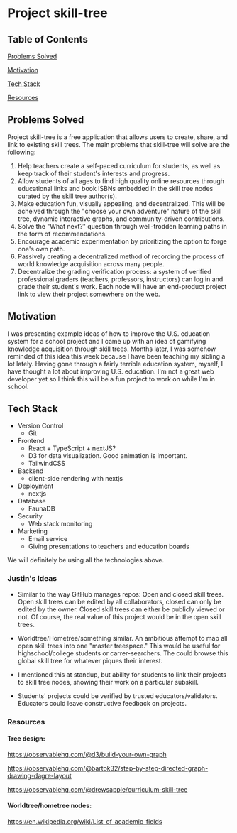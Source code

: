 # Project skill-tree
## Table of Contents

[Problems Solved](#problems-solved)

[Motivation](#motivation)

[Tech Stack](#tech-stack)

[Resources](#resources)

## Problems Solved
Project skill-tree is a free application that allows users to create, share, and link to existing skill trees. The main problems that skill-tree will solve are the following:

1. Help teachers create a self-paced curriculum for students, as well as keep track of their student's interests and progress.
2. Allow students of all ages to find high quality online resources through educational links and book ISBNs embedded in the skill tree nodes curated by the skill tree author(s).
3. Make education fun, visually appealing, and decentralized. This will be acheived through the "choose your own adventure" nature of the skill tree, dynamic interactive graphs, and community-driven contributions.
4. Solve the "What next?" question through well-trodden learning paths in the form of recommendations.
5. Encourage academic experimentation by prioritizing the option to forge one's own path.
6. Passively creating a decentralized method of recording the process of world knowledge acquisition across many people.
7. Decentralize the grading verification process: a system of verified professional graders (teachers, professors, instructors) can log in and grade their student's work. Each node will have an end-product project link to view their project somewhere on the web.
## Motivation
I was presenting example ideas of how to improve the U.S. education system for a school project and I came up with an idea of gamifying knowledge acquisition through skill trees. Months later, I was somehow reminded of this idea this week because I have been teaching my sibling a lot lately. Having gone through a fairly terrible education system, myself, I have thought a lot about improving U.S. education. I'm not a great web developer yet so I think this will be a fun project to work on while I'm in school.
## Tech Stack
- Version Control
    - Git
- Frontend
    - React + TypeScript + nextJS?
    - D3 for data visualization. Good animation is important.
    - TailwindCSS
- Backend
    - client-side rendering with nextjs
- Deployment
    - nextjs
- Database
    - FaunaDB
- Security
    - Web stack monitoring
- Marketing
    - Email service
    - Giving presentations to teachers and education boards

We will definitely be using all the technologies above.
### Justin's Ideas
- Similar to the way GitHub manages repos: Open and closed skill trees. Open skill trees can be edited by all collaborators, closed can only be edited by the owner. Closed skill trees can either be publicly viewed or not. Of course, the real value of this project would be in the open skill trees.

- Worldtree/Hometree/something similar. An ambitious attempt to map all open skill trees into one "master treespace." This would be useful for highschool/college students or carrer-searchers. The could browse this global skill tree for whatever piques their interest.

- I mentioned this at standup, but ability for students to link their projects to skill tree nodes, showing their work on a particular subskill.

- Students' projects could be verified by trusted educators/validators. Educators could leave constructive feedback on projects.

### Resources
#### Tree design:
https://observablehq.com/@d3/build-your-own-graph

https://observablehq.com/@bartok32/step-by-step-directed-graph-drawing-dagre-layout

https://observablehq.com/@drewsapple/curriculum-skill-tree

#### Worldtree/hometree nodes:

https://en.wikipedia.org/wiki/List_of_academic_fields
